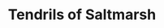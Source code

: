 ---
title: Tendrils of Saltmarsh
subtitle: 
image: bundle_cover_tendrils.jpg
alt_image: 
alt: Hidden 
product_link: https://www.dmsguild.com/product/366639/Tendrils-of-Saltmarsh-Expanded-Content-BUNDLE?affiliate_id=1739130
selling_site: DMsGuild
---